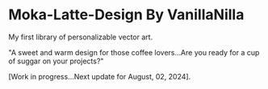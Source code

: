 # Moka-Latte-Design By VanillaNilla
My first library of personalizable vector art.

"A sweet and warm design for those coffee lovers...Are you ready for a cup of suggar on your projects?"


[Work in progress...Next update for August, 02, 2024].
